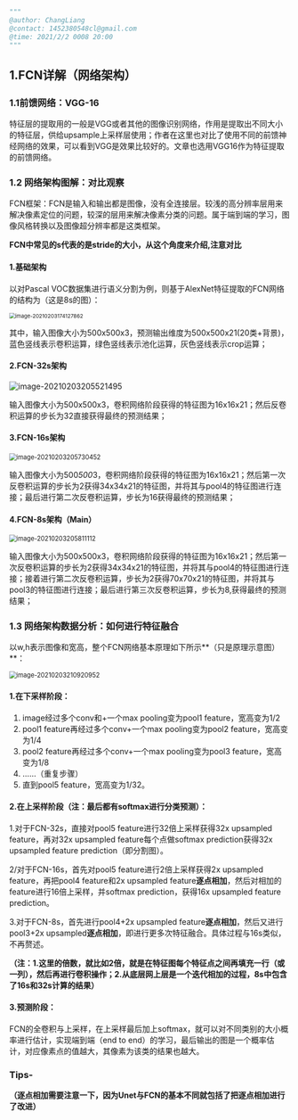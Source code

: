 ```python
"""
@author: ChangLiang
@contact: 1452380548cl@gmail.com
@time: 2021/2/2 0008 20:00
"""
```



## 1.FCN详解（网络架构）

### 1.1前馈网络：VGG-16

特征层的提取用的一般是VGG或者其他的图像识别网络，作用是提取出不同大小的特征层，供给upsample上采样层使用；作者在这里也对比了使用不同的前馈神经网络的效果，可以看到VGG是效果比较好的。文章也选用VGG16作为特征提取的前馈网络。

### 1.2 网络架构图解：对比观察

FCN框架：FCN是输入和输出都是图像，没有全连接层。较浅的高分辨率层用来解决像素定位的问题，较深的层用来解决像素分类的问题。属于端到端的学习，图像风格转换以及图像超分辨率都是这类框架。

**FCN中常见的s代表的是stride的大小，从这个角度来介绍,注意对比**

#### 1.基础架构

以对Pascal VOC数据集进行语义分割为例，则基于AlexNet特征提取的FCN网络的结构为（这是8s的图）：

<img src="C:\Users\14523\AppData\Roaming\Typora\typora-user-images\image-20210203174127862.png" alt="image-20210203174127862" style="zoom: 67%;" />

其中，输入图像大小为500x500x3，预测输出维度为500x500x21(20类+背景)，蓝色竖线表示卷积运算，绿色竖线表示池化运算，灰色竖线表示crop运算；

#### 2.FCN-32s架构

<img src="C:\Users\14523\AppData\Roaming\Typora\typora-user-images\image-20210203205521495.png" alt="image-20210203205521495"  />

输入图像大小为500x500x3，卷积网络阶段获得的特征图为16x16x21；然后反卷积运算的步长为32直接获得最终的预测结果；

#### 3.FCN-16s架构

<img src="C:\Users\14523\AppData\Roaming\Typora\typora-user-images\image-20210203205730452.png" alt="image-20210203205730452" style="zoom:80%;" />

输入图像大小为500*500*3，卷积网络阶段获得的特征图为16x16x21；然后第一次反卷积运算的步长为2获得34x34x21的特征图，并将其与pool4的特征图进行连接；最后进行第二次反卷积运算，步长为16获得最终的预测结果；

#### 4.FCN-8s架构（Main）

<img src="C:\Users\14523\AppData\Roaming\Typora\typora-user-images\image-20210203205811112.png" alt="image-20210203205811112" style="zoom:80%;" />

输入图像大小为500x500x3，卷积网络阶段获得的特征图为16x16x21；然后第一次反卷积运算的步长为2获得34x34x21的特征图，并将其与pool4的特征图进行连接；接着进行第二次反卷积运算，步长为2获得70x70x21的特征图，并将其与pool3的特征图进行连接；最后进行第三次反卷积运算，步长为8,获得最终的预测结果；

### 1.3 网络架构数据分析：如何进行特征融合

以w,h表示图像和宽高，整个FCN网络基本原理如下所示**（只是原理示意图）**：

<img src="C:\Users\14523\AppData\Roaming\Typora\typora-user-images\image-20210203210920952.png" alt="image-20210203210920952" style="zoom:80%;" />

#### **1.在下采样阶段：**

1. image经过多个conv和+一个max pooling变为pool1 feature，宽高变为1/2
2. pool1 feature再经过多个conv+一个max pooling变为pool2 feature，宽高变为1/4
3. pool2 feature再经过多个conv+一个max pooling变为pool3 feature，宽高变为1/8
4. ……（重复步骤）
5. 直到pool5 feature，宽高变为1/32。

#### **2.在上采样阶段（注：最后都有softmax进行分类预测）：**

1.对于FCN-32s，直接对pool5 feature进行32倍上采样获得32x upsampled feature，再对32x upsampled feature每个点做softmax prediction获得32x upsampled feature prediction（即分割图）。

2/对于FCN-16s，首先对pool5 feature进行2倍上采样获得2x upsampled feature，再把pool4 feature和2x upsampled feature**逐点相加**，然后对相加的feature进行16倍上采样，并softmax prediction，获得16x upsampled feature prediction。

3.对于FCN-8s，首先进行pool4+2x upsampled feature**逐点相加**，然后又进行pool3+2x upsampled**逐点相加**，即进行更多次特征融合。具体过程与16s类似，不再赘述。

**（注：1.这里的倍数，就比如2倍，就是在特征图每个特征点之间再填充一行（或一列），然后再进行卷积操作；2.从底层网上层是一个迭代相加的过程，8s中包含了16s和32s计算的结果）**

#### **3.预测阶段：**

FCN的全卷积与上采样，在上采样最后加上softmax，就可以对不同类别的大小概率进行估计，实现端到端（end to end）的学习，最后输出的图是一个概率估计，对应像素点的值越大，其像素为该类的结果也越大。

### Tips-

**（逐点相加需要注意一下，因为Unet与FCN的基本不同就包括了把逐点相加进行了改进）**